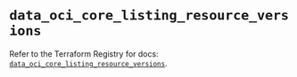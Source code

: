 # `data_oci_core_listing_resource_versions`

Refer to the Terraform Registry for docs: [`data_oci_core_listing_resource_versions`](https://registry.terraform.io/providers/oracle/oci/7.19.0/docs/data-sources/core_listing_resource_versions).
